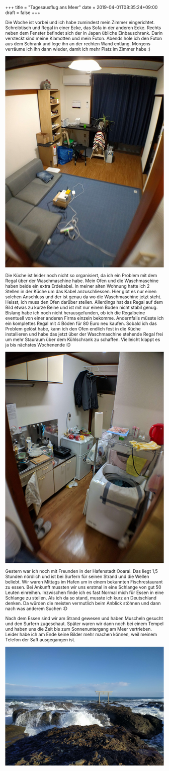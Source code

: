 +++
title = "Tagesausflug ans Meer"
date = 2019-04-01T08:35:24+09:00
draft = false
+++

Die Woche ist vorbei und ich habe zumindest mein Zimmer eingerichtet.
Schreibtisch und Regal in einer Ecke, das Sofa in der anderen Ecke. Rechts neben
dem Fenster befindet sich der in Japan übliche Einbauschrank. Darin versteckt
sind meine Klamotten und mein Futon. Abends hole ich den Futon aus dem Schrank
und lege ihn an der rechten Wand entlang. Morgens verräume ich ihn dann wieder,
damit ich mehr Platz im Zimmer habe :)

![Zimmer](/img/2019_03_31/room.jpeg)

Die Küche ist leider noch nicht so organisiert, da ich ein Problem mit dem
Regal über der Waschmaschine habe. Mein Ofen und die Waschmaschine haben beide
ein extra Erdekabel. In meiner alten Wohnung hatte ich 2 Stellen in der Küche
um das Kabel anzuschliessen. Hier gibt es nur einen solchen Anschluss und der
ist genau da wo die Waschmaschine jetzt steht. Heisst, ich muss den Ofen darüber
stellen. Allerdings hat das Regal auf dem Bild etwas zu kurze Beine und ist mit
nur einem Boden nicht stabil genug. Bislang habe ich noch nicht herausgefunden,
ob ich die Regalbeine eventuell von einer anderen Firma einzeln bekomme.
Andernfalls müsste ich ein komplettes Regal mit 4 Böden für 80 Euro neu kaufen.
Sobald ich das Problem gelöst habe, kann ich den Ofen endlich fest in die Küche
installieren und habe das jetzt über der Waschmaschine stehende Regal frei um
mehr Stauraum über dem Kühlschrank zu schaffen. Vielleicht klappt es ja bis
nächstes Wochenende :D

![Küche](/img/2019_03_31/kitchen.jpeg)

Gestern war ich noch mit Freunden in der Hafenstadt Ooarai. Das liegt 1,5
Stunden nördlich und ist bei Surfern für seinen Strand und die Wellen beliebt.
Wir waren Mittags im Hafen um in einem bekannten Fischrestaurant zu essen. Bei
Ankunft mussten wir uns erstmal in eine Schlange von gut 50 Leuten einreihen.
Inzwischen finde ich es fast Normal mich für Essen in eine Schlange zu stellen.
Als ich da so stand, musste ich kurz an Deutschland denken. Da würden die meisten
vermutlich beim Anblick stöhnen und dann nach was anderem Suchen :D

Nach dem Essen sind wir am Strand gewesen und haben Muscheln gesucht und den
Surfern zugeschaut. Später waren wir dann noch bei einem Tempel und haben uns
die Zeit bis zum Sonnenuntergang am Meer vertrieben. Leider habe ich am Ende
keine Bilder mehr machen können, weil meinem Telefon der Saft ausgegangen ist.

![Ooarai](/img/2019_03_31/ooarai.jpeg)
